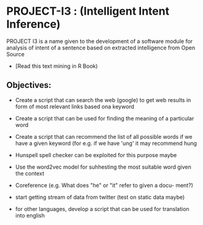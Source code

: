 # PROJECT-I3 : (Intelligent Intent Inference)
PROJECT I3 is a name given to the development of a software module for analysis of intent of a sentence based on extracted intelligence from Open Source 

* [Read this text mining in R Book)
## Objectives:
* Create a script that can search the web (google) to get web results in form of most relevant links based ona keyword
* Create a script that can be used for finding the meaning of a particular word
* Create a script that can recommend the list of all possible words if we have a given keyword (for e.g. if we have 'ung' it may recommend hung
* Hunspell spell checker can be exploited for this purpose maybe
* Use the word2vec model for suhhesting the most suitable word given the context
* Coreference (e.g. What does "he" or "it" refer to given a docu-
ment?)

* start getting stream of data from twitter (test on static data maybe)

* for other languages, develop a script that can be used for translation into english
